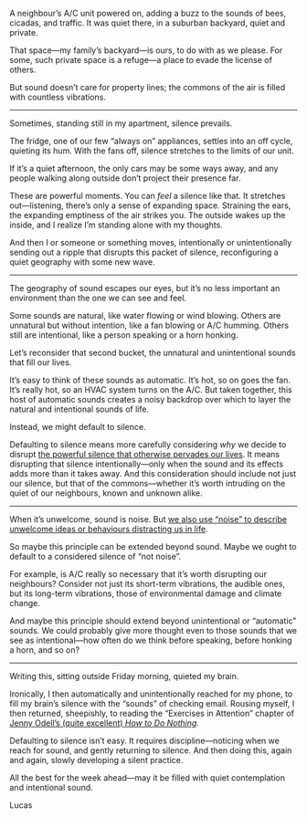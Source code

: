 A neighbour’s A/C unit powered on, adding a buzz to the sounds of bees, cicadas, and traffic. It was quiet there, in a suburban backyard, quiet and private.

That space—my family’s backyard—is ours, to do with as we please. For some, such private space is a refuge—a place to evade the license of others. 

But sound doesn’t care for property lines; the commons of the air is filled with countless vibrations.

---

Sometimes, standing still in my apartment, silence prevails.

The fridge, one of our few “always on” appliances, settles into an off cycle, quieting its hum. With the fans off, silence stretches to the limits of our unit.

If it’s a quiet afternoon, the only cars may be some ways away, and any people walking along outside don’t project their presence far.

These are powerful moments. You can _feel_ a silence like that. It stretches out—listening, there’s only a sense of expanding space. Straining the ears, the expanding emptiness of the air strikes you. The outside wakes up the inside, and I realize I’m standing alone with my thoughts.

And then I or someone or something moves, intentionally or unintentionally sending out a ripple that disrupts this packet of silence, reconfiguring a quiet geography with some new wave.

---

The geography of sound escapes our eyes, but it’s no less important an environment than the one we can see and feel.

Some sounds are natural, like water flowing or wind blowing. Others are unnatural but without intention, like a fan blowing or A/C humming. Others still are intentional, like a person speaking or a horn honking.

Let’s reconsider that second bucket, the unnatural and unintentional sounds that fill our lives.

It’s easy to think of these sounds as automatic. It’s hot, so on goes the fan. It’s really hot, so an HVAC system turns on the A/C. But taken together, this host of automatic sounds creates a noisy backdrop over which to layer the natural and intentional sounds of life.

Instead, we might default to silence.

Defaulting to silence means more carefully considering _why_ we decide to disrupt [the powerful silence that otherwise pervades our lives](https://lucascherkewski.com/hit-and-miss/82-making-time-music-silence/). It means disrupting that silence intentionally—only when the sound and its effects adds more than it takes away. And this consideration should include not just our silence, but that of the commons—whether it’s worth intruding on the quiet of our neighbours, known and unknown alike.

---

When it’s unwelcome, sound is noise. But [we also use “noise” to describe unwelcome ideas or behaviours distracting us in life](https://lucascherkewski.com/links/2019/01/13/17-02-nngroup-kate-moran-kim-flaherty-silence-digital-noise/).

So maybe this principle can be extended beyond sound. Maybe we ought to default to a considered silence of “not noise”.

For example, is A/C really so necessary that it’s worth disrupting our neighbours? Consider not just its short-term vibrations, the audible ones, but its long-term vibrations, those of environmental damage and climate change.

And maybe this principle should extend beyond unintentional or “automatic” sounds. We could probably give more thought even to those sounds that we see as intentional—how often do we think before speaking, before honking a horn, and so on?

---

Writing this, sitting outside Friday morning, quieted my brain.

Ironically, I then automatically and unintentionally reached for my phone, to fill my brain’s silence with the “sounds” of checking email. Rousing myself, I then returned, sheepishly, to reading the “Exercises in Attention” chapter of [Jenny Odell’s (quite excellent) _How to Do Nothing_](http://aworkinglibrary.com/reading/how-to-do-nothing/).

Defaulting to silence isn’t easy. It requires discipline—noticing when we reach for sound, and gently returning to silence. And then doing this, again and again, slowly developing a silent practice.

All the best for the week ahead—may it be filled with quiet contemplation and intentional sound.

Lucas